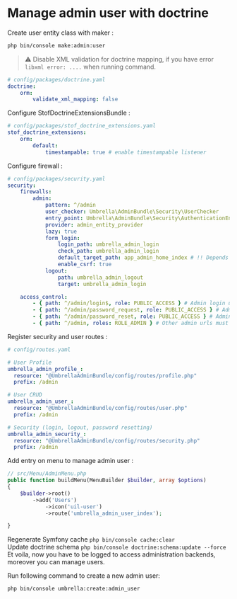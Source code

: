 # Manage admin user with doctrine
Create user entity class with maker :
```bash
php bin/console make:admin:user
```

> :warning: Disable XML validation for doctrine mapping, if you have error `libxml error: ....` when running command.
```yaml
# config/packages/doctrine.yaml
doctrine:
    orm:
        validate_xml_mapping: false
```

Configure StofDoctrineExtensionsBundle :
```yaml
# config/packages/stof_doctrine_extensions.yaml
stof_doctrine_extensions:
    orm:
        default:
            timestampable: true # enable timestampable listener
```

Configure firewall :
```yaml
# config/packages/security.yaml
security:
    firewalls:
        admin:
            pattern: ^/admin
            user_checker: Umbrella\AdminBundle\Security\UserChecker
            entry_point: Umbrella\AdminBundle\Security\AuthenticationEntryPoint
            provider: admin_entity_provider
            lazy: true
            form_login:
                login_path: umbrella_admin_login
                check_path: umbrella_admin_login
                default_target_path: app_admin_home_index # !! Depends on your configuration
                enable_csrf: true
            logout:
                path: umbrella_admin_logout
                target: umbrella_admin_login

    access_control:
        - { path: ^/admin/login$, role: PUBLIC_ACCESS } # Admin login url mus be public 
        - { path: ^/admin/password_request, role: PUBLIC_ACCESS } # Admin password request url must be public
        - { path: ^/admin/password_reset, role: PUBLIC_ACCESS } # Admin password reset url must be public
        - { path: ^/admin, roles: ROLE_ADMIN } # Other admin urls must be protected
```

Register security and user routes :

```yaml
# config/routes.yaml

# User Profile
umbrella_admin_profile_:
  resource: "@UmbrellaAdminBundle/config/routes/profile.php"
  prefix: /admin

# User CRUD
umbrella_admin_user_:
  resource: "@UmbrellaAdminBundle/config/routes/user.php"
  prefix: /admin

# Security (login, logout, password resetting)
umbrella_admin_security_:
  resource: "@UmbrellaAdminBundle/config/routes/security.php"
  prefix: /admin

```

Add entry on menu to manage admin user :
```php
// src/Menu/AdminMenu.php
public function buildMenu(MenuBuilder $builder, array $options)
{
    $builder->root()
        ->add('Users')
            ->icon('uil-user')
            ->route('umbrella_admin_user_index');

}
```

Regenerate Symfony cache `php bin/console cache:clear` \
Update doctrine schema `php bin/console doctrine:schema:update --force` \
Et voila, now you have to be logged to access administration backends, moreover you can manage users.

Run following command to create a new admin user:
```bash
php bin/console umbrella:create:admin_user
```

